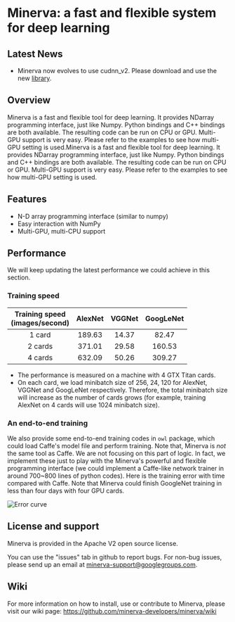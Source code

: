 # Minerva: a fast and flexible system for deep learning

## Latest News

* Minerva now evolves to use cudnn_v2. Please download and use the new [library](https://developer.nvidia.com/cuDNN).

## Overview

Minerva is a fast and flexible tool for deep learning. It provides NDarray programming interface, just like Numpy. Python bindings and C++ bindings are both available. The resulting code can be run on CPU or GPU. Multi-GPU support is very easy. Please refer to the examples to see how multi-GPU setting is used.Minerva is a fast and flexible tool for deep learning. It provides NDarray programming interface, just like Numpy. Python bindings and C++ bindings are both available. The resulting code can be run on CPU or GPU. Multi-GPU support is very easy. Please refer to the examples to see how multi-GPU setting is used.

## Features

* N-D array programming interface (similar to numpy)
* Easy interaction with NumPy
* Multi-GPU, multi-CPU support

## Performance

We will keep updating the latest performance we could achieve in this section.

### Training speed

| Training speed <br> (images/second) | AlexNet | VGGNet | GoogLeNet |
|:------------------------------:|:-------:|:------:|:---------:|
| 1 card | 189.63 | 14.37 | 82.47 |
| 2 cards| 371.01 | 29.58 | 160.53 |
| 4 cards| 632.09 | 50.26 | 309.27 |
* The performance is measured on a machine with 4 GTX Titan cards.
* On each card, we load minibatch size of 256, 24, 120 for AlexNet, VGGNet and GoogLeNet respectively. Therefore, the total minibatch size will increase as the number of cards grows (for example, training AlexNet on 4 cards will use 1024 minibatch size).

### An end-to-end training

We also provide some end-to-end training codes in `owl` package, which could load Caffe's model file and perform training. Note that, Minerva is *not* the same tool as Caffe. We are not focusing on this part of logic. In fact, we implement these just to play with the Minerva's powerful and flexible programming interface (we could implement a Caffe-like network trainer in around 700~800 lines of python codes). Here is the training error with time compared with Caffe. Note that Minerva could finish GoogleNet training in less than four days with four GPU cards.

![Error curve](https://cloud.githubusercontent.com/assets/4057701/6857873/454c44b2-d3e0-11e4-9010-9e62c6c94027.jpg)

## License and support

Minerva is provided in the Apache V2 open source license.

You can use the "issues" tab in github to report bugs. For non-bug issues, please send up an email at minerva-support@googlegroups.com.

## Wiki

For more information on how to install, use or contribute to Minerva, please visit our wiki page: https://github.com/minerva-developers/minerva/wiki

